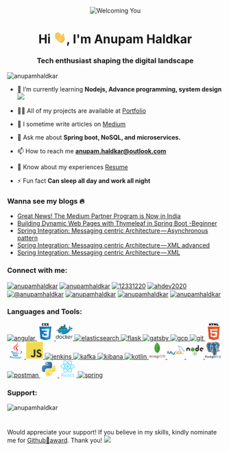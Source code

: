 
<p align='center'><img  src="https://github.com/anupamhaldkar/anupamhaldkar/assets/48323127/3c5637a5-d483-4f51-b52b-d45a0adb4246" alt="Welcoming You" ></p>

<h1 align="center">Hi <img src="https://raw.githubusercontent.com/ABSphreak/ABSphreak/master/gifs/Hi.gif" width="30px">, I'm Anupam Haldkar</h1>
<h3 align="center">Tech enthusiast shaping the digital landscape</h3>

<p align="left"> <img src="https://komarev.com/ghpvc/?username=anupamhaldkar&label=Profile%20views&color=0e75b6&style=flat" alt="anupamhaldkar" /> </p>

- 🌱 I’m currently learning **Nodejs, Advance programming, system design** <img src="https://media.giphy.com/media/WUlplcMpOCEmTGBtBW/giphy.gif" width="30">

- 👨‍💻 All of my projects are available at [Portfolio](https://anupamhaldkar.github.io)

- 📝 I sometime write articles on [Medium](https://anupamhaldkar.medium.com)

- 💬 Ask me about **Spring boot, NoSQL, and microservices.**

- 📫 How to reach me **anupam.haldkar@outlook.com**

- 📄 Know about my experiences [Resume](https://drive.google.com/file/d/1pFWpMPHS8fZtXtjMf1uQ6NiUQnqwhhHr/view?usp=sharing)

- ⚡ Fun fact **Can sleep all day and work all night**

### Wanna see my blogs :fire:


<!-- BLOG-POST-LIST:START -->
- [Great News! The Medium Partner Program is Now in India](https://anupamhaldkar.medium.com/great-news-the-medium-partner-program-is-now-in-india-de09c83800c7?source=rss-b061864b94c------2)
- [Building Dynamic Web Pages with Thymeleaf  in Spring Boot -Beginner](https://medium.com/follower-booster-hub/building-dynamic-web-pages-with-thymeleaf-in-spring-boot-beginner-93e76c8f7725?source=rss-b061864b94c------2)
- [Spring Integration: Messaging centric Architecture — Asynchronous pattern](https://medium.com/follower-booster-hub/spring-integration-messaging-centric-architecture-asynchronous-pattern-430399116453?source=rss-b061864b94c------2)
- [Spring Integration: Messaging centric Architecture — XML advanced](https://medium.com/follower-booster-hub/spring-integration-messaging-centric-architecture-xml-advanced-365597ca47d6?source=rss-b061864b94c------2)
- [Spring Integration: Messaging centric Architecture — XML](https://medium.com/follower-booster-hub/spring-integration-messaging-centric-architecture-xml-c3aa7641f554?source=rss-b061864b94c------2)
<!-- BLOG-POST-LIST:END -->

<h3 align="left">Connect with me:</h3>
<p align="left">
<a href="https://twitter.com/intent/follow?screen_name=anupamhaldkar" target="blank"><img align="center" src="https://raw.githubusercontent.com/rahuldkjain/github-profile-readme-generator/master/src/images/icons/Social/twitter.svg" alt="anupamhaldkar" height="30" width="40" /></a>
<a href="https://linkedin.com/in/anupamhaldkar" target="blank"><img align="center" src="https://raw.githubusercontent.com/rahuldkjain/github-profile-readme-generator/master/src/images/icons/Social/linked-in-alt.svg" alt="anupamhaldkar" height="30" width="40" /></a>
<a href="https://stackoverflow.com/users/12331220" target="blank"><img align="center" src="https://raw.githubusercontent.com/rahuldkjain/github-profile-readme-generator/master/src/images/icons/Social/stack-overflow.svg" alt="12331220" height="30" width="40" /></a>
<a href="https://instagram.com/ahdev2020" target="blank"><img align="center" src="https://raw.githubusercontent.com/rahuldkjain/github-profile-readme-generator/master/src/images/icons/Social/instagram.svg" alt="ahdev2020" height="30" width="40" /></a>
<a href="https://medium.com/@anupamhaldkar" target="blank"><img align="center" src="https://raw.githubusercontent.com/rahuldkjain/github-profile-readme-generator/master/src/images/icons/Social/medium.svg" alt="@anupamhaldkar" height="30" width="40" /></a>
<a href="https://www.youtube.com/@anupamhaldkar" target="blank"><img align="center" src="https://raw.githubusercontent.com/rahuldkjain/github-profile-readme-generator/master/src/images/icons/Social/youtube.svg" alt="anupamhaldkar" height="30" width="40" /></a>
<a href="https://www.hackerrank.com/anupamhaldkar" target="blank"><img align="center" src="https://raw.githubusercontent.com/rahuldkjain/github-profile-readme-generator/master/src/images/icons/Social/hackerrank.svg" alt="anupamhaldkar" height="30" width="40" /></a>
<a href="https://www.leetcode.com/anupamhaldkar" target="blank"><img align="center" src="https://raw.githubusercontent.com/rahuldkjain/github-profile-readme-generator/master/src/images/icons/Social/leet-code.svg" alt="anupamhaldkar" height="30" width="40" /></a>
</p>

<h3 align="left">Languages and Tools:</h3>
<p align="left"> <a href="https://angular.io" target="_blank" rel="noreferrer"> <img src="https://angular.io/assets/images/logos/angular/angular.svg" alt="angular" width="40" height="40"/> </a> <a href="https://www.w3schools.com/css/" target="_blank" rel="noreferrer"> <img src="https://raw.githubusercontent.com/devicons/devicon/master/icons/css3/css3-original-wordmark.svg" alt="css3" width="40" height="40"/> </a> <a href="https://www.docker.com/" target="_blank" rel="noreferrer"> <img src="https://raw.githubusercontent.com/devicons/devicon/master/icons/docker/docker-original-wordmark.svg" alt="docker" width="40" height="40"/> </a> <a href="https://www.elastic.co" target="_blank" rel="noreferrer"> <img src="https://www.vectorlogo.zone/logos/elastic/elastic-icon.svg" alt="elasticsearch" width="40" height="40"/> </a> <a href="https://flask.palletsprojects.com/" target="_blank" rel="noreferrer"> <img src="https://www.vectorlogo.zone/logos/pocoo_flask/pocoo_flask-icon.svg" alt="flask" width="40" height="40"/> </a> <a href="https://www.gatsbyjs.com/" target="_blank" rel="noreferrer"> <img src="https://www.vectorlogo.zone/logos/gatsbyjs/gatsbyjs-icon.svg" alt="gatsby" width="40" height="40"/> </a> <a href="https://cloud.google.com" target="_blank" rel="noreferrer"> <img src="https://www.vectorlogo.zone/logos/google_cloud/google_cloud-icon.svg" alt="gcp" width="40" height="40"/> </a> <a href="https://git-scm.com/" target="_blank" rel="noreferrer"> <img src="https://www.vectorlogo.zone/logos/git-scm/git-scm-icon.svg" alt="git" width="40" height="40"/> </a> <a href="https://www.w3.org/html/" target="_blank" rel="noreferrer"> <img src="https://raw.githubusercontent.com/devicons/devicon/master/icons/html5/html5-original-wordmark.svg" alt="html5" width="40" height="40"/> </a> <a href="https://www.java.com" target="_blank" rel="noreferrer"> <img src="https://raw.githubusercontent.com/devicons/devicon/master/icons/java/java-original.svg" alt="java" width="40" height="40"/> </a> <a href="https://developer.mozilla.org/en-US/docs/Web/JavaScript" target="_blank" rel="noreferrer"> <img src="https://raw.githubusercontent.com/devicons/devicon/master/icons/javascript/javascript-original.svg" alt="javascript" width="40" height="40"/> </a> <a href="https://www.jenkins.io" target="_blank" rel="noreferrer"> <img src="https://www.vectorlogo.zone/logos/jenkins/jenkins-icon.svg" alt="jenkins" width="40" height="40"/> </a> <a href="https://kafka.apache.org/" target="_blank" rel="noreferrer"> <img src="https://www.vectorlogo.zone/logos/apache_kafka/apache_kafka-icon.svg" alt="kafka" width="40" height="40"/> </a> <a href="https://www.elastic.co/kibana" target="_blank" rel="noreferrer"> <img src="https://www.vectorlogo.zone/logos/elasticco_kibana/elasticco_kibana-icon.svg" alt="kibana" width="40" height="40"/> </a> <a href="https://kotlinlang.org" target="_blank" rel="noreferrer"> <img src="https://www.vectorlogo.zone/logos/kotlinlang/kotlinlang-icon.svg" alt="kotlin" width="40" height="40"/> </a> <a href="https://www.mongodb.com/" target="_blank" rel="noreferrer"> <img src="https://raw.githubusercontent.com/devicons/devicon/master/icons/mongodb/mongodb-original-wordmark.svg" alt="mongodb" width="40" height="40"/> </a> <a href="https://www.mysql.com/" target="_blank" rel="noreferrer"> <img src="https://raw.githubusercontent.com/devicons/devicon/master/icons/mysql/mysql-original-wordmark.svg" alt="mysql" width="40" height="40"/> </a> <a href="https://nodejs.org" target="_blank" rel="noreferrer"> <img src="https://raw.githubusercontent.com/devicons/devicon/master/icons/nodejs/nodejs-original-wordmark.svg" alt="nodejs" width="40" height="40"/> </a> <a href="https://www.postgresql.org" target="_blank" rel="noreferrer"> <img src="https://raw.githubusercontent.com/devicons/devicon/master/icons/postgresql/postgresql-original-wordmark.svg" alt="postgresql" width="40" height="40"/> </a> <a href="https://postman.com" target="_blank" rel="noreferrer"> <img src="https://www.vectorlogo.zone/logos/getpostman/getpostman-icon.svg" alt="postman" width="40" height="40"/> </a> <a href="https://www.python.org" target="_blank" rel="noreferrer"> <img src="https://raw.githubusercontent.com/devicons/devicon/master/icons/python/python-original.svg" alt="python" width="40" height="40"/> </a> <a href="https://reactjs.org/" target="_blank" rel="noreferrer"> <img src="https://raw.githubusercontent.com/devicons/devicon/master/icons/react/react-original-wordmark.svg" alt="react" width="40" height="40"/> </a> <a href="https://spring.io/" target="_blank" rel="noreferrer"> <img src="https://www.vectorlogo.zone/logos/springio/springio-icon.svg" alt="spring" width="40" height="40"/> </a> </p>

<h3 align="left">Support:</h3> 
<p><a href="https://www.buymeacoffee.com/anupamhaldkar"> <img align="left" src="https://cdn.buymeacoffee.com/buttons/v2/default-blue.png" height="50" width="210" alt="anupamhaldkar" /></a></p><br><br>















<h3 align="left"></h3>
Would appreciate your support! If you believe in my skills, kindly nominate me for <a href="https://stars.github.com/">Github🌟award<a>. Thank you! <img  src="https://media.giphy.com/media/LnQjpWaON8nhr21vNW/giphy.gif" width="40">




